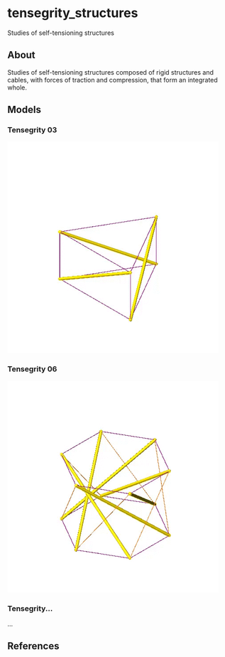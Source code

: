 # tensegrity_structures

Studies of self-tensioning structures

## About

Studies of self-tensioning structures composed of rigid structures and cables, with forces of traction and compression, that form an integrated whole.

## Models

### Tensegrity 03

![](images/t_03.gif)

### Tensegrity 06

![](images/t_06.gif)

### Tensegrity...

...

## References


